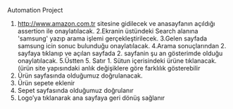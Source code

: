 Automation Project

1. http://www.amazon.com.tr sitesine gidilecek ve anasayfanın açıldığı assertion ile onaylatılacak.
2.Ekranin üstündeki Search alanına 'samsung' yazıp arama işlemi gerçekleştirilecek.
3.Gelen sayfada samsung icin sonuc bulunduğu onaylatılacak.
4.Arama sonuçlarından 2. sayfaya tıklanıp ve açılan sayfada 2. sayfanin şu an gösterimde olduğu onaylatılacak.
5.Üstten 5. Satır 1. Sütun içerisindeki ürüne tıklanacak. (ürün site yapısındaki anlık değişiklere göre farklılık gösterebilir
6. Ürün sayfasında olduğumuz doğrulanacak.
7. Ürün sepete eklenir
8. Sepet sayfasında olduğumuz doğrulanır
9. Logo’ya tıklanarak ana sayfaya geri dönüş sağlanır


